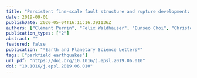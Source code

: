 ```yaml
---
title: "Persistent fine-scale fault structure and rupture development: A new twist in the Parkfield, California, story"
date: 2019-09-01
publishDate: 2020-05-04T16:11:16.391136Z
authors: ["Clément Perrin", "Felix Waldhauser", "Eunseo Choi", "Christopher H. Scholz"]
publication_types: ["2"]
abstract: ""
featured: false
publication: "*Earth and Planetary Science Letters*"
tags: ["parkfield earthquakes"]
url_pdf: "https://doi.org/10.1016/j.epsl.2019.06.010"
doi: "10.1016/j.epsl.2019.06.010"
---
```


